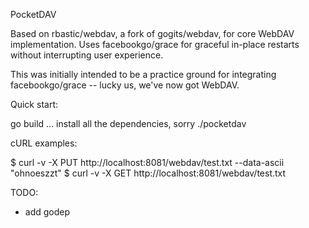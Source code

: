 PocketDAV

Based on rbastic/webdav, a fork of gogits/webdav, for core WebDAV
implementation.  Uses facebookgo/grace for graceful in-place restarts without
interrupting user experience.

This was initially intended to be a practice ground for integrating
facebookgo/grace -- lucky us, we've now got WebDAV.

Quick start:

go build
... install all the dependencies, sorry
./pocketdav

cURL examples:

$ curl -v -X PUT http://localhost:8081/webdav/test.txt --data-ascii "ohnoeszzt"
$ curl -v -X GET http://localhost:8081/webdav/test.txt

TODO:
- add godep
